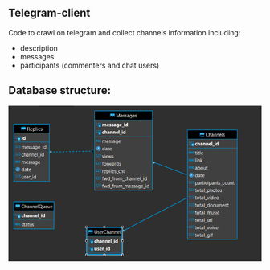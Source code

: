 ## Telegram-client

Code to crawl on telegram and collect channels information including:
- description  
- messages
- participants (commenters and chat users)


## Database structure:

![db](doc/images/db_structure.png)